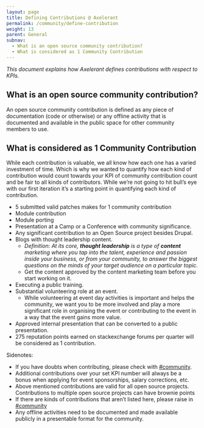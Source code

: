 ```yaml
---
layout: page
title: Defining Contributions @ Axelerant
permalink: /community/define-contribution
weight: 13
parent: General
subnav:
  - What is an open source community contribution?
  - What is considered as 1 Community Contribution
---
```


_This document explains how Axelerant defines contributions with respect to KPIs._

## What is an open source community contribution?

An open source community contribution is defined as any piece of documentation (code or otherwise) or any offline activity that is documented and available in the public space for other community members to use.

## What is considered as 1 Community Contribution

While each contribution is valuable, we all know how each one has a varied investment of time. Which is why we wanted to quantify how each kind of contribution would count towards your KPI of community contribution count and be fair to all kinds of contributors. While we’re not going to hit bull’s eye with our first iteration it’s a starting point in quantifying each kind of contribution.

* 5 submitted valid patches makes for 1 community contribution
* Module contribution
* Module porting
* Presentation at a Camp or a Conference with community significance.
* Any significant contribution to an Open Source project besides Drupal.
* Blogs with thought leadership content.
  * _Definition: At its core, **thought leadership** is a type of **content** marketing where you tap into the talent, experience and passion inside your business, or from your community, to answer the biggest questions on the minds of your target audience on a particular topic._
  * Get the content approved by the content marketing team before you start working on it.
* Executing a public training.
* Substantial volunteering role at an event.
  * While volunteering at event day activities is important and helps the community, we want you to be more involved and play a more significant role in organising the event or contributing to the event in a way that the event gains more value.
*  Approved internal presentation that can be converted to a public presentation.
*  275 reputation points earned on stackexchange forums per quarter will be considered as 1 contribution.

Sidenotes:

* If you have doubts when contributing, please check with [#community](https://axelerant.slack.com/messages/community/).
* Additional contributions over your set KPI number will always be a bonus when applying for event sponsorships, salary corrections, etc.
* Above mentioned contributions are valid for all open source projects. Contributions to multiple open source projects can have brownie points
* If there are kinds of contributions that aren’t listed here, please raise in [#community](https://axelerant.slack.com/messages/community/)
* Any offline activities need to be documented and made available publicly in a presentable format for the community.
